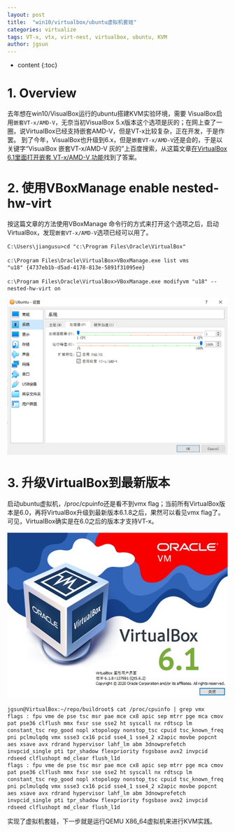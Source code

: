 ```yaml
---
layout: post
title:  "win10/virtualbox/ubuntu虚拟机套娃"
categories: virtualize
tags: VT-x, vtx, virt-nest, virtualbox, ubuntu, KVM
author: jgsun
---
```



* content
{:toc}
# 1. Overview
去年想在win10/VisualBox运行的ubuntu搭建KVM实验环境，需要 VisualBox启用`嵌套VT-x/AMD-V`，无奈当初VisualBox 5.x版本这个选项是灰的；在网上查了一圈，说VirtualBox已经支持嵌套AMD-V，但是VT-x比较复杂，正在开发，于是作罢。
到了今年，VisualBox也升级到6.x，但是`嵌套VT-x/AMD-V`还是会的，于是以关键字“VisualBox 嵌套VT-x/AMD-V 灰的”上百度搜索，从这篇文章[在VirtualBox 6.1里面打开嵌套 VT-x/AMD-V 功能](https://blog.csdn.net/holderlinzhang/article/details/104260531?utm_medium=distribute.pc_relevant.none-task-blog-BlogCommendFromMachineLearnPai2-1.nonecase&depth_1-utm_source=distribute.pc_relevant.none-task-blog-BlogCommendFromMachineLearnPai2-1.nonecase)找到了答案。














# 2. 使用VBoxManage enable nested-hw-virt
按这篇文章的方法使用VBoxManage 命令行的方式来打开这个选项之后，启动VirtualBox，发现`嵌套VT-x/AMD-V`选项已经可以用了。
```
C:\Users\jiangusu>cd "c:\Program Files\Oracle\VirtualBox"

c:\Program Files\Oracle\VirtualBox>VBoxManage.exe list vms
"u18" {4737eb1b-d5ad-4178-813e-5891f31095ee}

c:\Program Files\Oracle\VirtualBox>VBoxManage.exe modifyvm "u18" --nested-hw-virt on
```
![image](/images/posts/virtualize/ubutu_setting.png)


# 3. 升级VirtualBox到最新版本
启动ubuntu虚拟机，/proc/cpuinfo还是看不到vmx flag；当前所有VirtualBox版本是6.0，再将VirtualBox升级到最新版本6.1.8之后，果然可以看见vmx flag了。可见，VirtualBox确实是在6.0之后的版本才支持VT-x。

![image](/images/posts/virtualize/vb.png)


```
jgsun@VirtualBox:~/repo/buildroot$ cat /proc/cpuinfo | grep vmx
flags : fpu vme de pse tsc msr pae mce cx8 apic sep mtrr pge mca cmov pat pse36 clflush mmx fxsr sse sse2 ht syscall nx rdtscp lm constant_tsc rep_good nopl xtopology nonstop_tsc cpuid tsc_known_freq pni pclmulqdq vmx ssse3 cx16 pcid sse4_1 sse4_2 x2apic movbe popcnt aes xsave avx rdrand hypervisor lahf_lm abm 3dnowprefetch invpcid_single pti tpr_shadow flexpriority fsgsbase avx2 invpcid rdseed clflushopt md_clear flush_l1d
flags : fpu vme de pse tsc msr pae mce cx8 apic sep mtrr pge mca cmov pat pse36 clflush mmx fxsr sse sse2 ht syscall nx rdtscp lm constant_tsc rep_good nopl xtopology nonstop_tsc cpuid tsc_known_freq pni pclmulqdq vmx ssse3 cx16 pcid sse4_1 sse4_2 x2apic movbe popcnt aes xsave avx rdrand hypervisor lahf_lm abm 3dnowprefetch invpcid_single pti tpr_shadow flexpriority fsgsbase avx2 invpcid rdseed clflushopt md_clear flush_l1d
```
实现了虚拟机套娃，下一步就是运行QEMU X86_64虚拟机来进行KVM实践。